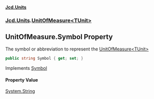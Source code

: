 #### [Jcd.Units](index 'index')
### [Jcd.Units](Jcd.Units 'Jcd.Units').[UnitOfMeasure&lt;TUnit&gt;](UnitOfMeasure_TUnit_ 'Jcd.Units.UnitOfMeasure<TUnit>')

## UnitOfMeasure<TUnit>.Symbol Property

The symbol or abbreviation to represent the [UnitOfMeasure&lt;TUnit&gt;](UnitOfMeasure_TUnit_ 'Jcd.Units.UnitOfMeasure<TUnit>')

```csharp
public string Symbol { get; set; }
```

Implements [Symbol](IUnitOfMeasure_TUnit_.Symbol 'Jcd.Units.IUnitOfMeasure<TUnit>.Symbol')

#### Property Value
[System.String](https://docs.microsoft.com/en-us/dotnet/api/System.String 'System.String')